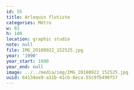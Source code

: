 ```yaml
---
id: 55
title: Arlequin flutiste
categories: Métro
w: 81
h: 100
location: graphic studio
note: null
file: IMG_20180922_152525.jpg
year: '1990'
year_start: 1990
year_end: null
image: ../../media/img/IMG_20180922_152525.jpg
uuid: 64134ee9-a31b-41cb-8eca-55c9fb490f57
---
```


